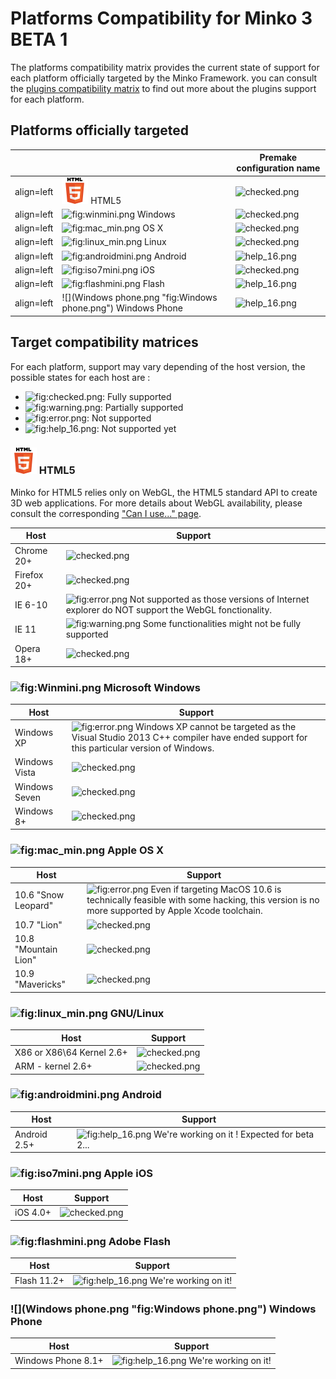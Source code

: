 Platforms Compatibility for Minko 3 BETA 1
==========================================

The platforms compatibility matrix provides the current state of support for each platform officially targeted by the Minko Framework. you can consult the [plugins compatibility matrix](Plugins_compatibility_matrix.md) to find out more about the plugins support for each platform.

Platforms officially targeted
-----------------------------

|                                                                         |                                | Premake configuration name       |
|-------------------------------------------------------------------------|--------------------------------|----------------------------------|
| align=left|![](images/Html5_min.png "fig:images/Html5_min.png") HTML5   | ![](checked.png "checked.png") | html5                            |
| align=left|![](winmini.png "fig:winmini.png") Windows                   | ![](checked.png "checked.png") | windows32\<br/\>windows64        |
| align=left|![](mac_min.png "fig:mac_min.png") OS X                      | ![](checked.png "checked.png") | osx64                            |
| align=left|![](linux_min.png "fig:linux_min.png") Linux                 | ![](checked.png "checked.png") | linux32\<br/\>linux64            |
| align=left|![](androidmini.png "fig:androidmini.png") Android           | ![](help_16.png "help_16.png") | N/A (expected for the beta 2...) |
| align=left|![](iso7mini.png "fig:iso7mini.png") iOS                     | ![](checked.png "checked.png") | ios                              |
| align=left|![](flashmini.png "fig:flashmini.png") Flash                 | ![](help_16.png "help_16.png") | N/A                              |
| align=left|![](Windows phone.png "fig:Windows phone.png") Windows Phone | ![](help_16.png "help_16.png") | N/A                              |

Target compatibility matrices
-----------------------------

For each platform, support may vary depending of the host version, the possible states for each host are :

-   ![](checked.png "fig:checked.png"): Fully supported
-   ![](warning.png "fig:warning.png"): Partially supported
-   ![](error.png "fig:error.png"): Not supported
-   ![](help_16.png "fig:help_16.png"): Not supported yet

### ![](images/Html5_min.png "fig:images/Html5_min.png") HTML5

Minko for HTML5 relies only on WebGL, the HTML5 standard API to create 3D web applications. For more details about WebGL availability, please consult the corresponding ["Can I use..." page](http://caniuse.com/#search=webgl).

| Host        | Support                                                                                                                     |
|-------------|-----------------------------------------------------------------------------------------------------------------------------|
| Chrome 20+  | ![](checked.png "checked.png")                                                                                              |
| Firefox 20+ | ![](checked.png "checked.png")                                                                                              |
| IE 6-10     | ![](error.png "fig:error.png") Not supported as those versions of Internet explorer do NOT support the WebGL fonctionality. |
| IE 11       | ![](warning.png "fig:warning.png") Some functionalities might not be fully supported                                        |
| Opera 18+   | ![](checked.png "checked.png")                                                                                              |

### ![](Winmini.png "fig:Winmini.png") Microsoft Windows

| Host          | Support                                                                                                                                                        |
|---------------|----------------------------------------------------------------------------------------------------------------------------------------------------------------|
| Windows XP    | ![](error.png "fig:error.png") Windows XP cannot be targeted as the Visual Studio 2013 C++ compiler have ended support for this particular version of Windows. |
| Windows Vista | ![](checked.png "checked.png")                                                                                                                                 |
| Windows Seven | ![](checked.png "checked.png")                                                                                                                                 |
| Windows 8+    | ![](checked.png "checked.png")                                                                                                                                 |

### ![](mac_min.png "fig:mac_min.png") Apple OS X

| Host                 | Support                                                                                                                                                            |
|----------------------|--------------------------------------------------------------------------------------------------------------------------------------------------------------------|
| 10.6 "Snow Leopard"  | ![](error.png "fig:error.png") Even if targeting MacOS 10.6 is technically feasible with some hacking, this version is no more supported by Apple Xcode toolchain. |
| 10.7 "Lion"          | ![](checked.png "checked.png")                                                                                                                                     |
| 10.8 "Mountain Lion" | ![](checked.png "checked.png")                                                                                                                                     |
| 10.9 "Mavericks"     | ![](checked.png "checked.png")                                                                                                                                     |

### ![](linux_min.png "fig:linux_min.png") GNU/Linux

| Host                       | Support                        |
|----------------------------|--------------------------------|
| X86 or X86\64 Kernel 2.6+ | ![](checked.png "checked.png") |
| ARM - kernel 2.6+          | ![](checked.png "checked.png") |

### ![](androidmini.png "fig:androidmini.png") Android

| Host         | Support                                                                         |
|--------------|---------------------------------------------------------------------------------|
| Android 2.5+ | ![](help_16.png "fig:help_16.png") We're working on it ! Expected for beta 2... |

### ![](iso7mini.png "fig:iso7mini.png") Apple iOS

| Host     | Support                        |
|----------|--------------------------------|
| iOS 4.0+ | ![](checked.png "checked.png") |

### ![](flashmini.png "fig:flashmini.png") Adobe Flash

| Host        | Support                                                 |
|-------------|---------------------------------------------------------|
| Flash 11.2+ | ![](help_16.png "fig:help_16.png") We're working on it! |

### ![](Windows phone.png "fig:Windows phone.png") Windows Phone

| Host               | Support                                                 |
|--------------------|---------------------------------------------------------|
| Windows Phone 8.1+ | ![](help_16.png "fig:help_16.png") We're working on it! |


